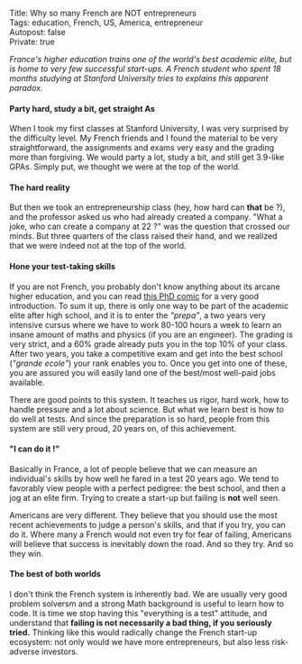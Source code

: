 Title: Why so many French are NOT entrepreneurs  
Tags: education, French, US, America, entrepreneur  
Autopost: false  
Private: true  


_France's higher education trains one of the world's best academic
elite, but is home to very few successful start-ups. A French student
who spent 18 months studying at Stanford University tries to explains this apparent paradox._

#### Party hard, study a bit, get straight As
When I took my first classes at Stanford University, I was very
surprised by the difficulty level. My French friends and I found the material to be very straightforward, the assignments and exams very easy and the grading more than forgiving. We would party a lot, study a bit, and still get 3.9-like GPAs. Simply put, we thought we were at the top of the world.

#### The hard reality
But then we took an entrepreneurship class (hey, how hard can **that**
be ?), and the professor asked us who had already created a company.
"What a joke, who can create a company at 22 ?" was the question that
crossed our minds. But three quarters of the class raised their hand,
and we realized that we were indeed not at the top of the world.

#### Hone your test-taking skills
If you are not French, you probably don't know anything about its arcane
higher education, and you can read [this PhD comic](http://www.phdcomics.com/comics/archive.php?comicid=1292) for a very good introduction. To sum it up, there is only one way to be part of the academic elite after high school, and it is to enter the _"prepa"_, a two years very intensive cursus where we have to work 80-100 hours a week to learn an insane amount of maths and physics (if you are an engineer). The grading is very strict, and a 60% grade already puts you in the top 10% of your class. After two years, you take a competitive exam and get into the best school (_"grande ecole"_) your rank enables you to. Once you get into one of these, you are assured you will easily land one of the best/most well-paid jobs available.  

There are good points to this system. It teaches us rigor, hard
work, how to handle pressure and a lot about science. But what we learn
best is how to do well at tests.  And since the preparation is so hard,
people from this system are still very proud, 20 years on, of this
achievement.  

#### "I can do it !"
Basically in France, a lot of people believe that we can measure an
individual's skills by how well he fared in a test 20 years ago. We tend
to favorably view people with a perfect pedigree: the best school, and
then a jog at an elite firm. Trying to create a start-up but failing is
**not**  well seen.  

Americans are very different. They believe that you should use the most
recent achievements to judge a person's skills, and that if you try, you
can do it. Where many a French would not even try for fear of failing,
Americans will believe that success is inevitably down the road. And so
they try. And so they win.

#### The best of both worlds
I don't think the French system is inherently bad. We are usually very
good problem solversm and a strong Math background is useful to learn
how to code. It is time we stop having this "everything is a test"
attitude, and understand that **failing is not necessarily a bad thing, if you seriously
tried.** Thinking like this would radically change the French start-up
ecosystem: not only would we have more entrepreneurs, but also less
risk-adverse investors.




